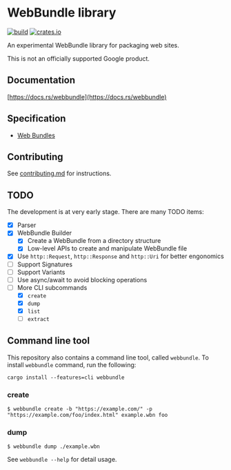 # WebBundle library

[![build](https://github.com/google/webbundle/workflows/build/badge.svg)](https://github.com/google/webbundle/actions)
[![crates.io](https://img.shields.io/crates/v/webbundle.svg)](https://crates.io/crates/webbundle)

An experimental WebBundle library for packaging web sites.

This is not an officially supported Google product.

## Documentation

[https://docs.rs/webbundle](https://docs.rs/webbundle)

## Specification

- [Web Bundles](https://wicg.github.io/webpackage/draft-yasskin-wpack-bundled-exchanges.html)

## Contributing

See [contributing.md](contributing.md) for instructions.

## TODO

The development is at very early stage. There are many TODO items:

- [x] Parser
- [x] WebBundle Builder
  - [x] Create a WebBundle from a directory structure
  - [x] Low-level APIs to create and manipulate WebBundle file
- [x] Use `http::Request`, `http::Response` and `http::Uri` for better engonomics
- [ ] Support Signatures
- [ ] Support Variants
- [ ] Use async/await to avoid blocking operations
- [ ] More CLI subcommands
  - [x] `create`
  - [x] `dump`
  - [x] `list`
  - [ ] `extract`

## Command line tool

This repository also contains a command line tool, called `webbundle`.
To install `webbundle` command, run the following:

```shell
cargo install --features=cli webbundle
```

### create
```
$ webbundle create -b "https://example.com/" -p "https://example.com/foo/index.html" example.wbn foo
```

### dump
```
$ webbundle dump ./example.wbn
```

See `webbundle --help` for detail usage.
